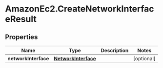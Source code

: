 # AmazonEc2.CreateNetworkInterfaceResult

## Properties

Name | Type | Description | Notes
------------ | ------------- | ------------- | -------------
**networkInterface** | [**NetworkInterface**](NetworkInterface.md) |  | [optional] 


